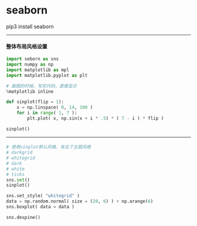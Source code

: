 # seaborn

pip3 install seaborn

--------

#### 整体布局风格设置

```python
import seborn as sns
import numpy as np
import matplotlib as mpl
import matplotlib.pyplot as plt

# 画图的时候，写完代码，直接显示
%matplotlib inline

def sinplot(flip = 1):
    x = np.linspace( 0, 14, 100 )
    for i in range( 1, 7 ):
        plt.plot( x, np.sin(x + i * .5) * ( 7 - i ) * flip )

sinplot()

```

--------

#### 

```python
# 使用sinplot默认风格，有五个主题风格
# darkgrid
# whitegrid
# dark
# white
# ticks
sns.set()
sinplot()

sns.set_style( "whitegrid" )
data = np.random.normal( size = (20, 6) ) + np.arange(6)
sns.boxplot( data = data )

sns.despine()

```


